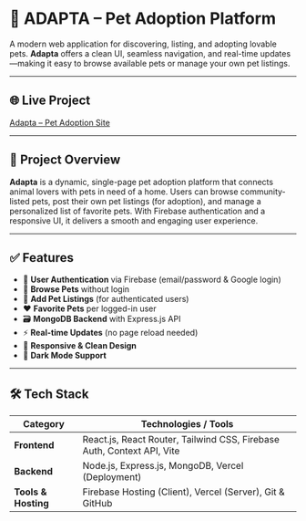 # 🐾 ADAPTA – Pet Adoption Platform

A modern web application for discovering, listing, and adopting lovable pets. **Adapta** offers a clean UI, seamless navigation, and real-time updates—making it easy to browse available pets or manage your own pet listings.

---

## 🌐 Live Project  
[Adapta – Pet Adoption Site](https://my-pet-web.web.app/)

---

## 📄 Project Overview

**Adapta** is a dynamic, single-page pet adoption platform that connects animal lovers with pets in need of a home. Users can browse community-listed pets, post their own pet listings (for adoption), and manage a personalized list of favorite pets. With Firebase authentication and a responsive UI, it delivers a smooth and engaging user experience.

---

## ✅ Features

- 🔐 **User Authentication** via Firebase (email/password & Google login)
- 🐶 **Browse Pets** without login
- 📝 **Add Pet Listings** (for authenticated users)
- ❤️ **Favorite Pets** per logged-in user
- 🗃️ **MongoDB Backend** with Express.js API
- ⚡ **Real-time Updates** (no page reload needed)
- 🎨 **Responsive & Clean Design**
- 🌙 **Dark Mode Support**

---

## 🛠 Tech Stack

| Category         | Technologies / Tools                                |
|------------------|------------------------------------------------------|
| **Frontend**     | React.js, React Router, Tailwind CSS, Firebase Auth, Context API, Vite |
| **Backend**      | Node.js, Express.js, MongoDB, Vercel (Deployment)   |
| **Tools & Hosting** | Firebase Hosting (Client), Vercel (Server), Git & GitHub |
